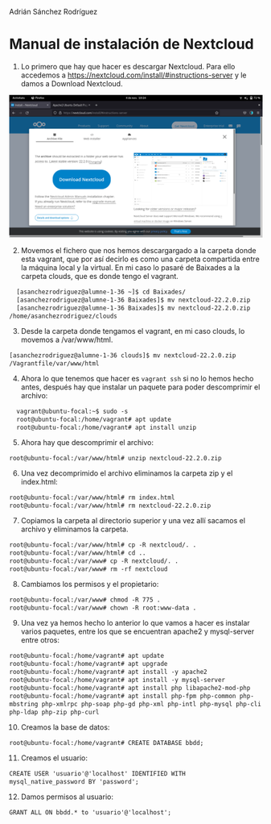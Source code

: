 Adrián Sánchez Rodríguez

# Manual de instalación de Nextcloud

 1. Lo primero que hay que hacer es descargar Nextcloud. Para ello accedemos a https://nextcloud.com/install/#instructions-server y le damos a Download Nextcloud.

![descargar](imagenes/descargar.png)

2. Movemos el fichero que nos hemos descargargado a la carpeta donde esta vagrant, que por así decirlo es como una carpeta compartida entre la máquina local y la virtual. En mi caso lo pasaré de Baixades a la carpeta clouds, que es donde tengo el vagrant.
~~~
  [asanchezrodriguez@alumne-1-36 ~]$ cd Baixades/
  [asanchezrodriguez@alumne-1-36 Baixades]$ mv nextcloud-22.2.0.zip
  [asanchezrodriguez@alumne-1-36 Baixades]$ mv nextcloud-22.2.0.zip /home/asanchezrodriguez/clouds
~~~

3. Desde la carpeta donde tengamos el vagrant, en mi caso clouds, lo movemos a /var/www/html.
~~~
[asanchezrodriguez@alumne-1-36 clouds]$ mv nextcloud-22.2.0.zip /Vagrantfile/var/www/html
~~~

4. Ahora lo que tenemos que hacer es `vagrant ssh` si no lo hemos hecho antes, después hay que instalar un paquete para poder descomprimir el archivo:
~~~
  vagrant@ubuntu-focal:~$ sudo -s
  root@ubuntu-focal:/home/vagrant# apt update
  root@ubuntu-focal:/home/vagrant# apt install unzip
~~~

5. Ahora hay que descomprimir el archivo:
~~~
root@ubuntu-focal:/var/www/html# unzip nextcloud-22.2.0.zip
~~~

6. Una vez decomprimido el archivo eliminamos la carpeta zip y el index.html:
~~~
root@ubuntu-focal:/var/www/html# rm index.html
root@ubuntu-focal:/var/www/html# rm nextcloud-22.2.0.zip
~~~

7. Copiamos la carpeta al directorio superior y una vez allí sacamos el archivo y eliminamos la carpeta.
~~~
root@ubuntu-focal:/var/www/html# cp -R nextcloud/. .
root@ubuntu-focal:/var/www/html# cd ..
root@ubuntu-focal:/var/www# cp -R nextcloud/. .
root@ubuntu-focal:/var/www# rm -rf nextcloud
~~~

8. Cambiamos los permisos y el propietario:
~~~
root@ubuntu-focal:/var/www# chmod -R 775 .
root@ubuntu-focal:/var/www# chown -R root:www-data .
~~~

9. Una vez ya hemos hecho lo anterior lo que vamos a hacer es instalar varios paquetes, entre los que se encuentran apache2 y mysql-server entre otros:
~~~
root@ubuntu-focal:/home/vagrant# apt update
root@ubuntu-focal:/home/vagrant# apt upgrade
root@ubuntu-focal:/home/vagrant# apt install -y apache2
root@ubuntu-focal:/home/vagrant# apt install -y mysql-server
root@ubuntu-focal:/home/vagrant# apt install php libapache2-mod-php
root@ubuntu-focal:/home/vagrant# apt install php-fpm php-common php-mbstring php-xmlrpc php-soap php-gd php-xml php-intl php-mysql php-cli php-ldap php-zip php-curl
~~~

10. Creamos la base de datos:
~~~
root@ubuntu-focal:/home/vagrant# CREATE DATABASE bbdd;
~~~

11. Creamos el usuario:
~~~
CREATE USER 'usuario'@'localhost' IDENTIFIED WITH mysql_native_password BY 'password';
~~~

12. Damos permisos al usuario:
~~~
GRANT ALL ON bbdd.* to 'usuario'@'localhost';
~~~
